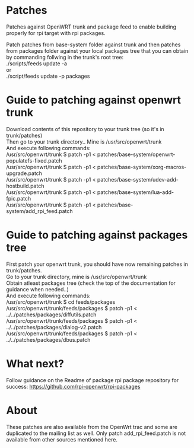 Patches
=======

Patches against OpenWRT trunk and package feed to enable building properly for rpi target with rpi packages.

Patch patches from base-system folder against trunk and then patches from packages folder against your local packages tree that you can obtain by commanding follwing in the trunk's root tree:<br/>
 ./scripts/feeds update -a<br/>
or<br/>
 ./script/feeds update -p packages
 
Guide to patching against openwrt trunk
=======================================
Download contents of this repository to your trunk tree (so it's in trunk/patches)<br/>
Then go to your trunk directory.. Mine is /usr/src/openwrt/trunk<br/>
And execute following commands:<br/>
 /usr/src/openwrt/trunk $ patch -p1 < patches/base-system/openwrt-populatefs-fixed.patch<br/>
 /usr/src/openwrt/trunk $ patch -p1 < patches/base-system/xorg-macros-upgrade.patch<br/>
 /usr/src/openwrt/trunk $ patch -p1 < patches/base-system/udev-add-hostbuild.patch<br/>
 /usr/src/openwrt/trunk $ patch -p1 < patches/base-system/lua-add-fpic.patch<br/>
 /usr/src/openwrt/trunk $ patch -p1 < patches/base-system/add_rpi_feed.patch<br/>

Guide to patching against packages tree
=======================================
First patch your openwrt trunk, you should have now remaining patches in trunk/patches.<br/>
Go to your trunk directory, mine is /usr/src/openwrt/trunk<br/>
Obtain atleast packages tree (check the top of the documentation for guidance when needed..)<br/>
And execute following commands:<br/>
 /usr/src/openwrt/trunk $ cd feeds/packages<br/>
 /usr/src/openwrt/trunk/feeds/packages $ patch -p1 < ../../patches/packages/diffutils.patch<br/>
 /usr/src/openwrt/trunk/feeds/packages $ patch -p1 < ../../patches/packages/dialog-v2.patch<br/>
 /usr/src/openwrt/trunk/feeds/packages $ patch -p1 < ../../patches/packages/dbus.patch<br/>

What next?
==========
Follow guidance on the Readme of package rpi package repository for success:
https://github.com/rpi-openwrt/rpi-packages

About
=====
These patches are also available from the OpenWrt trac and some are duplicated to the mailing list as well.
Only patch add_rpi_feed.patch is not available from other sources mentioned here.
